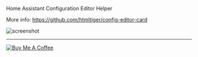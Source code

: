 Home Assistant Configuration Editor Helper

More info:
https://github.com/htmltiger/config-editor-card


![screenshot](https://github.com/htmltiger/config-editor-card/raw/main/screenshot.png)

---

<a href="https://www.buymeacoffee.com/htmltiger"><img src="https://www.buymeacoffee.com/assets/img/custom_images/white_img.png" alt="Buy Me A Coffee"></a>
